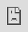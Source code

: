 ```yaml
---
layout: HackTheBox
title:  "HackTheBox - Jeeves"
date:   2021-02-01 18:22:00 +0530
categories: Walkthrough HackTheBox
---
```

<p style="font-family:arial;">HackTheBox Jeeves<br><br>
</p>
<iframe src="https://drive.google.com/file/d/1q0UDn15ZUoXvtJ-zonS45uyxKrOHfh6H/preview" style="position:fixed; top:0px; left:0px; bottom:0px; right:0px; width:100%; height:100%; border:none; margin:0; padding:0; overflow:hidden; z-index:999999;"></iframe>
